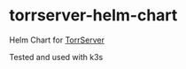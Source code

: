 # torrserver-helm-chart
Helm Chart for [TorrServer](https://github.com/YouROK/TorrServer) 

Tested and used with k3s
